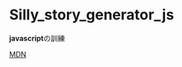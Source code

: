 # Silly_story_generator_js
**javascript**の訓練

[MDN](https://developer.mozilla.org/ja/docs/Learn/JavaScript/First_steps/Silly_story_generator)
